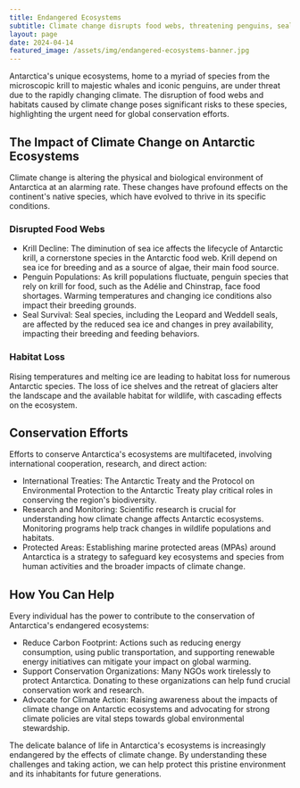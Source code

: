 ```yaml
---
title: Endangered Ecosystems
subtitle: Climate change disrupts food webs, threatening penguins, seals, and krill
layout: page
date: 2024-04-14
featured_image: /assets/img/endangered-ecosystems-banner.jpg
---
```



Antarctica's unique ecosystems, home to a myriad of species from the
microscopic krill to majestic whales and iconic penguins, are under threat due
to the rapidly changing climate. The disruption of food webs and habitats caused
by climate change poses significant risks to these species, highlighting the
urgent need for global conservation efforts.

## The Impact of Climate Change on Antarctic Ecosystems

Climate change is altering the physical and biological environment of Antarctica
at an alarming rate. These changes have profound effects on the continent's
native species, which have evolved to thrive in its specific conditions.

### Disrupted Food Webs

- Krill Decline: The diminution of sea ice affects the lifecycle of Antarctic
  krill, a cornerstone species in the Antarctic food web. Krill depend on sea
  ice for breeding and as a source of algae, their main food source.
- Penguin Populations: As krill populations fluctuate, penguin species that
  rely on krill for food, such as the Adélie and Chinstrap, face food
  shortages. Warming temperatures and changing ice conditions also impact their
  breeding grounds.
- Seal Survival: Seal species, including the Leopard and Weddell seals, are
  affected by the reduced sea ice and changes in prey availability, impacting
  their breeding and feeding behaviors.

### Habitat Loss

Rising temperatures and melting ice are leading to habitat loss for numerous
Antarctic species. The loss of ice shelves and the retreat of glaciers alter
the landscape and the available habitat for wildlife, with cascading effects on
the ecosystem.

## Conservation Efforts

Efforts to conserve Antarctica's ecosystems are multifaceted, involving
international cooperation, research, and direct action:

- International Treaties: The Antarctic Treaty and the Protocol on
  Environmental Protection to the Antarctic Treaty play critical roles in
  conserving the region's biodiversity.
- Research and Monitoring: Scientific research is crucial for understanding
  how climate change affects Antarctic ecosystems. Monitoring programs help
  track changes in wildlife populations and habitats.
- Protected Areas: Establishing marine protected areas (MPAs) around
  Antarctica is a strategy to safeguard key ecosystems and species from human
  activities and the broader impacts of climate change.

## How You Can Help

Every individual has the power to contribute to the conservation of
Antarctica's endangered ecosystems:

- Reduce Carbon Footprint: Actions such as reducing energy consumption, using
  public transportation, and supporting renewable energy initiatives can
  mitigate your impact on global warming.
- Support Conservation Organizations: Many NGOs work tirelessly to protect
  Antarctica. Donating to these organizations can help fund crucial
  conservation work and research.
- Advocate for Climate Action: Raising awareness about the impacts of climate
  change on Antarctic ecosystems and advocating for strong climate policies are
  vital steps towards global environmental stewardship.

The delicate balance of life in Antarctica's ecosystems is increasingly
endangered by the effects of climate change. By understanding these challenges
and taking action, we can help protect this pristine environment and its
inhabitants for future generations.
